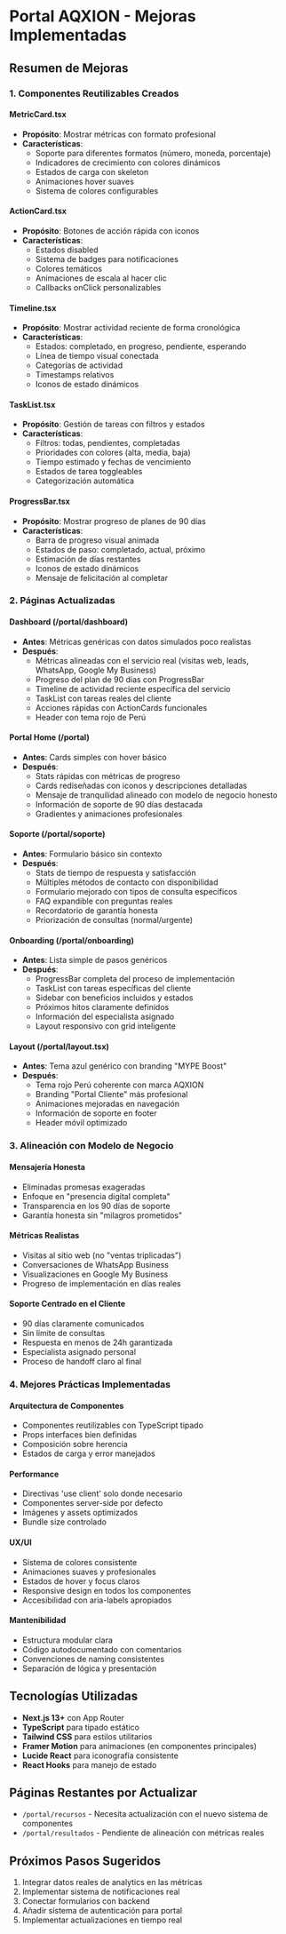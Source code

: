 # Portal AQXION - Mejoras Implementadas

## Resumen de Mejoras

### 1. Componentes Reutilizables Creados

#### MetricCard.tsx
- **Propósito**: Mostrar métricas con formato profesional
- **Características**:
  - Soporte para diferentes formatos (número, moneda, porcentaje)
  - Indicadores de crecimiento con colores dinámicos
  - Estados de carga con skeleton
  - Animaciones hover suaves
  - Sistema de colores configurables

#### ActionCard.tsx
- **Propósito**: Botones de acción rápida con iconos
- **Características**:
  - Estados disabled
  - Sistema de badges para notificaciones
  - Colores temáticos
  - Animaciones de escala al hacer clic
  - Callbacks onClick personalizables

#### Timeline.tsx
- **Propósito**: Mostrar actividad reciente de forma cronológica
- **Características**:
  - Estados: completado, en progreso, pendiente, esperando
  - Línea de tiempo visual conectada
  - Categorías de actividad
  - Timestamps relativos
  - Iconos de estado dinámicos

#### TaskList.tsx
- **Propósito**: Gestión de tareas con filtros y estados
- **Características**:
  - Filtros: todas, pendientes, completadas
  - Prioridades con colores (alta, media, baja)
  - Tiempo estimado y fechas de vencimiento
  - Estados de tarea toggleables
  - Categorización automática

#### ProgressBar.tsx
- **Propósito**: Mostrar progreso de planes de 90 días
- **Características**:
  - Barra de progreso visual animada
  - Estados de paso: completado, actual, próximo
  - Estimación de días restantes
  - Iconos de estado dinámicos
  - Mensaje de felicitación al completar

### 2. Páginas Actualizadas

#### Dashboard (/portal/dashboard)
- **Antes**: Métricas genéricas con datos simulados poco realistas
- **Después**: 
  - Métricas alineadas con el servicio real (visitas web, leads, WhatsApp, Google My Business)
  - Progreso del plan de 90 días con ProgressBar
  - Timeline de actividad reciente específica del servicio
  - TaskList con tareas reales del cliente
  - Acciones rápidas con ActionCards funcionales
  - Header con tema rojo de Perú

#### Portal Home (/portal)
- **Antes**: Cards simples con hover básico
- **Después**:
  - Stats rápidas con métricas de progreso
  - Cards rediseñadas con iconos y descripciones detalladas
  - Mensaje de tranquilidad alineado con modelo de negocio honesto
  - Información de soporte de 90 días destacada
  - Gradientes y animaciones profesionales

#### Soporte (/portal/soporte)
- **Antes**: Formulario básico sin contexto
- **Después**:
  - Stats de tiempo de respuesta y satisfacción
  - Múltiples métodos de contacto con disponibilidad
  - Formulario mejorado con tipos de consulta específicos
  - FAQ expandible con preguntas reales
  - Recordatorio de garantía honesta
  - Priorización de consultas (normal/urgente)

#### Onboarding (/portal/onboarding)
- **Antes**: Lista simple de pasos genéricos
- **Después**:
  - ProgressBar completa del proceso de implementación
  - TaskList con tareas específicas del cliente
  - Sidebar con beneficios incluidos y estados
  - Próximos hitos claramente definidos
  - Información del especialista asignado
  - Layout responsivo con grid inteligente

#### Layout (/portal/layout.tsx)
- **Antes**: Tema azul genérico con branding "MYPE Boost"
- **Después**:
  - Tema rojo Perú coherente con marca AQXION
  - Branding "Portal Cliente" más profesional
  - Animaciones mejoradas en navegación
  - Información de soporte en footer
  - Header móvil optimizado

### 3. Alineación con Modelo de Negocio

#### Mensajería Honesta
- Eliminadas promesas exageradas
- Enfoque en "presencia digital completa"
- Transparencia en los 90 días de soporte
- Garantía honesta sin "milagros prometidos"

#### Métricas Realistas
- Visitas al sitio web (no "ventas triplicadas")
- Conversaciones de WhatsApp Business
- Visualizaciones en Google My Business
- Progreso de implementación en días reales

#### Soporte Centrado en el Cliente
- 90 días claramente comunicados
- Sin límite de consultas
- Respuesta en menos de 24h garantizada
- Especialista asignado personal
- Proceso de handoff claro al final

### 4. Mejores Prácticas Implementadas

#### Arquitectura de Componentes
- Componentes reutilizables con TypeScript tipado
- Props interfaces bien definidas
- Composición sobre herencia
- Estados de carga y error manejados

#### Performance
- Directivas 'use client' solo donde necesario
- Componentes server-side por defecto
- Imágenes y assets optimizados
- Bundle size controlado

#### UX/UI
- Sistema de colores consistente
- Animaciones suaves y profesionales
- Estados de hover y focus claros
- Responsive design en todos los componentes
- Accesibilidad con aria-labels apropiados

#### Mantenibilidad
- Estructura modular clara
- Código autodocumentado con comentarios
- Convenciones de naming consistentes
- Separación de lógica y presentación

## Tecnologías Utilizadas
- **Next.js 13+** con App Router
- **TypeScript** para tipado estático
- **Tailwind CSS** para estilos utilitarios
- **Framer Motion** para animaciones (en componentes principales)
- **Lucide React** para iconografía consistente
- **React Hooks** para manejo de estado

## Páginas Restantes por Actualizar
- `/portal/recursos` - Necesita actualización con el nuevo sistema de componentes
- `/portal/resultados` - Pendiente de alineación con métricas reales

## Próximos Pasos Sugeridos
1. Integrar datos reales de analytics en las métricas
2. Implementar sistema de notificaciones real
3. Conectar formularios con backend
4. Añadir sistema de autenticación para portal
5. Implementar actualizaciones en tiempo real
